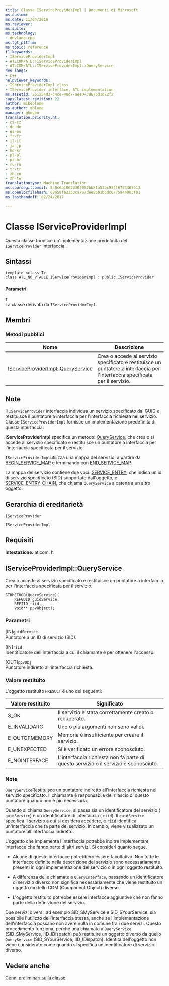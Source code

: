 ```yaml
---
title: Classe IServiceProviderImpl | Documenti di Microsoft
ms.custom: 
ms.date: 11/04/2016
ms.reviewer: 
ms.suite: 
ms.technology:
- devlang-cpp
ms.tgt_pltfrm: 
ms.topic: reference
f1_keywords:
- IServiceProviderImpl
- ATLCOM/ATL::IServiceProviderImpl
- ATLCOM/ATL::IServiceProviderImpl::QueryService
dev_langs:
- C++
helpviewer_keywords:
- IServiceProviderImpl class
- IServiceProvider interface, ATL implementation
ms.assetid: 251254d3-c4ce-40d7-aee0-3d676d1d72f2
caps.latest.revision: 22
author: mikeblome
ms.author: mblome
manager: ghogen
translation.priority.ht:
- cs-cz
- de-de
- es-es
- fr-fr
- it-it
- ja-jp
- ko-kr
- pl-pl
- pt-br
- ru-ru
- tr-tr
- zh-cn
- zh-tw
translationtype: Machine Translation
ms.sourcegitcommit: 5a0c6a1062330f952bb8fa52bc934f6754465513
ms.openlocfilehash: 69a59fe23b3ca787dee86b1bbdc6775a44903f91
ms.lasthandoff: 02/24/2017

---
```

# <a name="iserviceproviderimpl-class"></a>Classe IServiceProviderImpl
Questa classe fornisce un'implementazione predefinita del `IServiceProvider` interfaccia.  
  
## <a name="syntax"></a>Sintassi  
  
```
template <class T>  
class ATL_NO_VTABLE IServiceProviderImpl : public IServiceProvider
```  
  
#### <a name="parameters"></a>Parametri  
 `T`  
 La classe derivata da `IServiceProviderImpl`.  
  
## <a name="members"></a>Membri  
  
### <a name="public-methods"></a>Metodi pubblici  
  
|Nome|Descrizione|  
|----------|-----------------|  
|[IServiceProviderImpl::QueryService](#queryservice)|Crea o accede al servizio specificato e restituisce un puntatore a interfaccia per l'interfaccia specificata per il servizio.|  
  
## <a name="remarks"></a>Note  
 Il `IServiceProvider` interfaccia individua un servizio specificato dal GUID e restituisce il puntatore a interfaccia per l'interfaccia richiesta nel servizio. Classe `IServiceProviderImpl` fornisce un'implementazione predefinita di questa interfaccia.  
  
 **IServiceProviderImpl** specifica un metodo: [QueryService](#queryservice), che crea o si accede al servizio specificato e restituisce un puntatore a interfaccia per l'interfaccia specificata per il servizio.  
  
 `IServiceProviderImpl`utilizza una mappa del servizio, a partire da [BEGIN_SERVICE_MAP](http://msdn.microsoft.com/library/3c6ae156-8776-4588-8227-2d234daec236) e terminando con [END_SERVICE_MAP](http://msdn.microsoft.com/library/9a35d02a-014c-413a-bb0b-bcca11ab45a6).  
  
 La mappa del servizio contiene due voci: [SERVICE_ENTRY](http://msdn.microsoft.com/library/e65ff9cc-15e8-41cf-b686-f99eb6686ca9), che indica un id di servizio specificato (SID) supportato dall'oggetto, e [SERVICE_ENTRY_CHAIN](http://msdn.microsoft.com/library/09be4ce4-3ccd-4ff2-a95e-a9d5275354c1), che chiama `QueryService` a catena a un altro oggetto.  
  
## <a name="inheritance-hierarchy"></a>Gerarchia di ereditarietà  
 `IServiceProvider`  
  
 `IServiceProviderImpl`  
  
## <a name="requirements"></a>Requisiti  
 **Intestazione:** atlcom. h  
  
##  <a name="queryservice"></a>IServiceProviderImpl::QueryService  
 Crea o accede al servizio specificato e restituisce un puntatore a interfaccia per l'interfaccia specificata per il servizio.  
  
```
STDMETHOD(QueryService)(
    REFGUID guidService,
    REFIID riid,
    void** ppvObject);
```  
  
### <a name="parameters"></a>Parametri  
 [IN]`guidService`  
 Puntatore a un ID di servizio (SID).  
  
 [IN]`riid`  
 Identificatore dell'interfaccia a cui il chiamante è per ottenere l'accesso.  
  
 [OUT]`ppvObj`  
 Puntatore indiretto all'interfaccia richiesta.  
  
### <a name="return-value"></a>Valore restituito  
 L'oggetto restituito `HRESULT` è uno dei seguenti:  
  
|Valore restituito|Significato|  
|------------------|-------------|  
|S_OK|Il servizio è stata correttamente creato o recuperato.|  
|E_INVALIDARG|Uno o più argomenti non sono validi.|  
|E_OUTOFMEMORY|Memoria è insufficiente per creare il servizio.|  
|E_UNEXPECTED|Si è verificato un errore sconosciuto.|  
|E_NOINTERFACE|L'interfaccia richiesta non fa parte di questo servizio o il servizio è sconosciuto.|  
  
### <a name="remarks"></a>Note  
 `QueryService`Restituisce un puntatore indiretto all'interfaccia richiesta nel servizio specificato. Il chiamante è responsabile del rilascio di questo puntatore quando non è più necessaria.  
  
 Quando si chiama `QueryService`, si passa sia un identificatore del servizio ( `guidService`) e un identificatore di interfaccia ( `riid`). Il `guidService` specifica il servizio a cui si desidera accedere, e `riid` identifica un'interfaccia che fa parte del servizio. In cambio, viene visualizzato un puntatore all'interfaccia indiretto.  
  
 L'oggetto che implementa l'interfaccia potrebbe inoltre implementare interfacce che fanno parte di altri servizi. Si consideri quanto segue.  
  
-   Alcune di queste interfacce potrebbero essere facoltativo. Non tutte le interfacce definite nella descrizione del servizio sono necessariamente presenti in ogni implementazione del servizio o in ogni oggetto restituito.  
  
-   A differenza delle chiamate a `QueryInterface`, passando un identificatore di servizio diverso non significa necessariamente che viene restituito un oggetto modello COM (Component Object) diverso.  
  
-   L'oggetto restituito potrebbe essere interfacce aggiuntive che non fanno parte della definizione del servizio.  
  
 Due servizi diversi, ad esempio SID_SMyService e SID_SYourService, sia possibile l'utilizzo dell'interfaccia stessa, anche se l'implementazione dell'interfaccia possano non avere nulla in comune tra i due servizi. Questo procedimento funziona, perché una chiamata a `QueryService` (SID_SMyService, IID_IDispatch) può restituire un oggetto diverso da quello `QueryService` (SID_SYourService, IID_IDispatch). Identità dell'oggetto non viene considerato come quando si specifica un identificatore di servizio diverso.  
  
## <a name="see-also"></a>Vedere anche  
 [Cenni preliminari sulla classe](../../atl/atl-class-overview.md)

